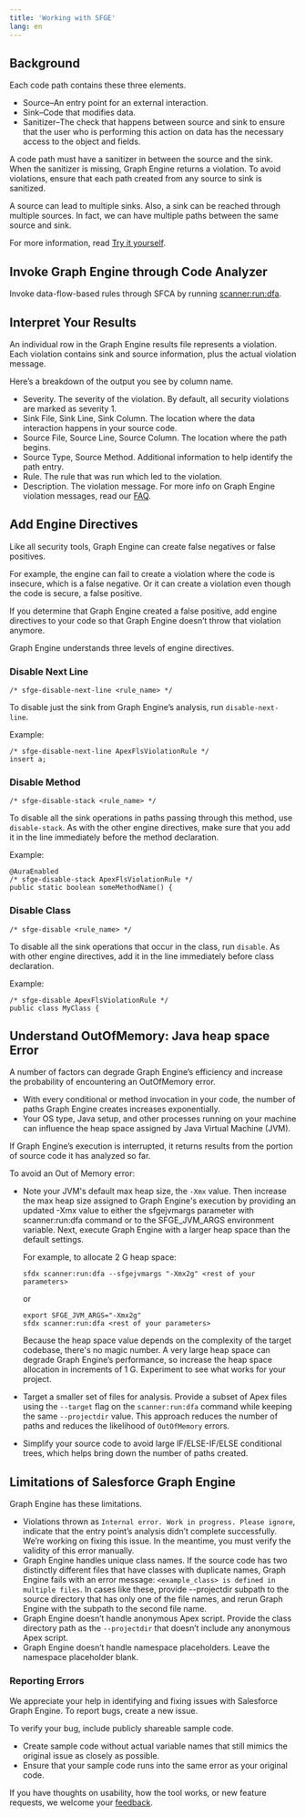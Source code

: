 ```yaml
---
title: 'Working with SFGE'
lang: en
---
```


## Background

Each code path contains these three elements.

* Source–An entry point for an external interaction.
* Sink–Code that modifies data.
* Sanitizer–The check that happens between source and sink to ensure that the user who is performing this action on data has the necessary access to the object and fields.

A code path must have a sanitizer in between the source and the sink. When the sanitizer is missing, Graph Engine returns a violation. To avoid violations, ensure that each path created from any source to sink is sanitized.

A source can lead to multiple sinks. Also, a sink can be reached through multiple sources. In fact, we can have multiple paths between the same source and sink. 

For more information, read [Try it yourself](https://forcedotcom.github.io/sfdx-scanner/en/v3.x/salesforce-graph-engine/try-it-yourself/).

## Invoke Graph Engine through Code Analyzer
Invoke data-flow-based rules through SFCA by running [scanner:run:dfa](./en/v3.x/scanner-commands/dfa/).

## Interpret Your Results

An individual row in the Graph Engine results file represents a violation. Each violation contains sink and source information, plus the actual violation message. 

Here’s a breakdown of the output you see by column name.

* Severity. The severity of the violation. By default, all security violations are marked as severity 1.
* Sink File, Sink Line, Sink Column. The location where the data interaction happens in your source code.
* Source File, Source Line, Source Column. The location where the path begins.
* Source Type, Source Method. Additional information to help identify the path entry.
* Rule. The rule that was run which led to the violation.
* Description. The violation message. For more info on Graph Engine violation messages, read our [FAQ](https://forcedotcom.github.io/sfdx-scanner/en/v3.x/faq/).

## Add Engine Directives

Like all security tools, Graph Engine can create false negatives or false positives.

For example, the engine can fail to create a violation where the code is insecure, which is a false negative. Or it can create a violation even though the code is secure, a false positive.

If you determine that Graph Engine created a false positive, add engine directives to your code so that Graph Engine doesn’t throw that violation anymore.

Graph Engine understands three levels of engine directives.

### Disable Next Line

`/* sfge-disable-next-line <rule_name> */`

To disable just the sink from Graph Engine’s analysis, run `disable-next-line`.

Example:

```
/* sfge-disable-next-line ApexFlsViolationRule */
insert a;
```

### Disable Method

`/* sfge-disable-stack <rule_name> */`

To disable all the sink operations in paths passing through this method, use `disable-stack`. As with the other engine directives, make sure that you add it in the line immediately before the method declaration. 

Example:

```
@AuraEnabled
/* sfge-disable-stack ApexFlsViolationRule */
public static boolean someMethodName() {
```

### Disable Class

`/* sfge-disable <rule_name> */`

To disable all the sink operations that occur in the class, run `disable`. As with other engine directives, add it in the line immediately before class declaration. 

Example:

```
/* sfge-disable ApexFlsViolationRule */
public class MyClass {
```

## Understand OutOfMemory: Java heap space Error

A number of factors can degrade Graph Engine’s efficiency and increase the probability of encountering an OutOfMemory error. 

* With every conditional or method invocation in your code, the number of paths Graph Engine creates increases exponentially. 
* Your OS type, Java setup, and other processes running on your machine can influence the heap space assigned by Java Virtual Machine (JVM).

If Graph Engine’s execution is interrupted, it returns results from the portion of source code it has analyzed so far.

To avoid an Out of Memory error:

* Note your JVM's default max heap size, the `-Xmx` value. Then increase the max heap size assigned to Graph Engine's execution by providing an updated -Xmx value to either the sfgejvmargs parameter with scanner:run:dfa command or to the SFGE_JVM_ARGS environment variable.
	Next, execute Graph Engine with a larger heap space than the default settings.

	For example, to allocate 2 G heap space:

	```
	sfdx scanner:run:dfa --sfgejvmargs "-Xmx2g" <rest of your parameters>
	```
	or
	```
	export SFGE_JVM_ARGS="-Xmx2g"
	sfdx scanner:run:dfa <rest of your parameters>
	```
	Because the heap space value depends on the complexity of the target codebase, there's no magic number. A very large heap space can degrade Graph Engine’s performance, so increase the heap space allocation in increments of 1 G. Experiment to see what works for your project.

* Target a smaller set of files for analysis. Provide a subset of Apex files using the `--target` flag on the `scanner:run:dfa` command while keeping the same `--projectdir` value. This approach reduces the number of paths and reduces the likelihood of `OutOfMemory` errors.

* Simplify your source code to avoid large IF/ELSE-IF/ELSE conditional trees, which helps bring down the number of paths created.

## Limitations of Salesforce Graph Engine

Graph Engine has these limitations.

* Violations thrown as `Internal error. Work in progress. Please ignore`, indicate that the entry point’s analysis didn’t complete successfully. We’re working on fixing this issue. In the meantime, you must verify the validity of this error manually.
* Graph Engine handles unique class names. If the source code has two distinctly different files that have classes with duplicate names, Graph Engine fails with an error message: `<example_class> is defined in multiple files`. In cases like these, provide --projectdir subpath to the source directory that has only one of the file names, and rerun Graph Engine with the subpath to the second file name.
* Graph Engine doesn’t handle anonymous Apex script. Provide the class directory path as the `--projectdir` that doesn’t include any anonymous Apex script.
* Graph Engine doesn’t handle namespace placeholders. Leave the namespace placeholder blank.

### Reporting Errors

We appreciate your help in identifying and fixing issues with Salesforce Graph Engine. To report bugs, create a new issue. 

To verify your bug, include publicly shareable sample code. 

* Create sample code without actual variable names that still mimics the original  issue as closely as possible. 
* Ensure that your sample code runs into the same error as your original code.

If you have thoughts on usability, how the tool works, or new feature requests, we welcome your [feedback](https://www.research.net/r/SalesforceCA). 
